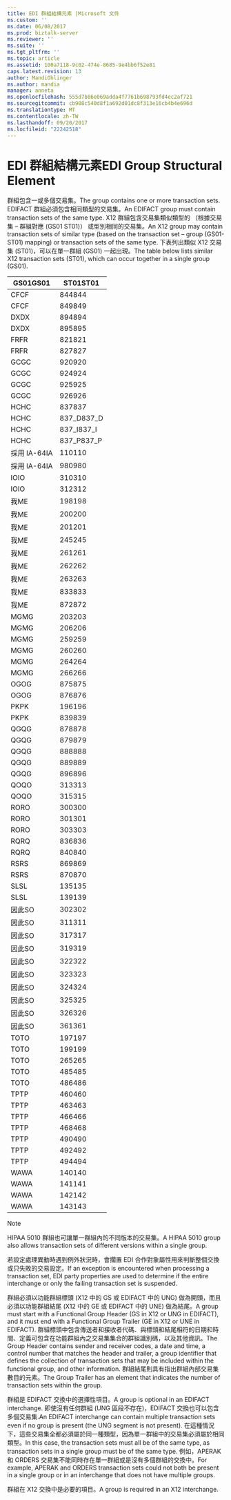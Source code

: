 ```yaml
---
title: EDI 群組結構元素 |Microsoft 文件
ms.custom: ''
ms.date: 06/08/2017
ms.prod: biztalk-server
ms.reviewer: ''
ms.suite: ''
ms.tgt_pltfrm: ''
ms.topic: article
ms.assetid: 100a7118-9c02-474e-8685-9e4bb6f52e81
caps.latest.revision: 13
author: MandiOhlinger
ms.author: mandia
manager: anneta
ms.openlocfilehash: 555d7b86e069adda4f7761b698793fd4ec2af721
ms.sourcegitcommit: cb908c540d8f1a692d01dc8f313e16cb4b4e696d
ms.translationtype: MT
ms.contentlocale: zh-TW
ms.lasthandoff: 09/20/2017
ms.locfileid: "22242518"
---
```

# <a name="edi-group-structural-element"></a><span data-ttu-id="0a623-102">EDI 群組結構元素</span><span class="sxs-lookup"><span data-stu-id="0a623-102">EDI Group Structural Element</span></span>
<span data-ttu-id="0a623-103">群組包含一或多個交易集。</span><span class="sxs-lookup"><span data-stu-id="0a623-103">The group contains one or more transaction sets.</span></span> <span data-ttu-id="0a623-104">EDIFACT 群組必須包含相同類型的交易集。</span><span class="sxs-lookup"><span data-stu-id="0a623-104">An EDIFACT group must contain transaction sets of the same type.</span></span> <span data-ttu-id="0a623-105">X12 群組包含交易集類似類型的 （根據交易集 – 群組對應 (GS01 ST01)） 或型別相同的交易集。</span><span class="sxs-lookup"><span data-stu-id="0a623-105">An X12 group may contain transaction sets of similar type (based on the transaction set – group (GS01-ST01) mapping) or transaction sets of the same type.</span></span> <span data-ttu-id="0a623-106">下表列出類似 X12 交易集 (ST01)，可以在單一群組 (GS01) 一起出現。</span><span class="sxs-lookup"><span data-stu-id="0a623-106">The table below lists similar X12 transaction sets (ST01), which can occur together in a single group (GS01).</span></span>  
  
|<span data-ttu-id="0a623-107">GS01</span><span class="sxs-lookup"><span data-stu-id="0a623-107">GS01</span></span>|<span data-ttu-id="0a623-108">ST01</span><span class="sxs-lookup"><span data-stu-id="0a623-108">ST01</span></span>|  
|----------|----------|  
|<span data-ttu-id="0a623-109">CF</span><span class="sxs-lookup"><span data-stu-id="0a623-109">CF</span></span>|<span data-ttu-id="0a623-110">844</span><span class="sxs-lookup"><span data-stu-id="0a623-110">844</span></span>|  
|<span data-ttu-id="0a623-111">CF</span><span class="sxs-lookup"><span data-stu-id="0a623-111">CF</span></span>|<span data-ttu-id="0a623-112">849</span><span class="sxs-lookup"><span data-stu-id="0a623-112">849</span></span>|  
|<span data-ttu-id="0a623-113">DX</span><span class="sxs-lookup"><span data-stu-id="0a623-113">DX</span></span>|<span data-ttu-id="0a623-114">894</span><span class="sxs-lookup"><span data-stu-id="0a623-114">894</span></span>|  
|<span data-ttu-id="0a623-115">DX</span><span class="sxs-lookup"><span data-stu-id="0a623-115">DX</span></span>|<span data-ttu-id="0a623-116">895</span><span class="sxs-lookup"><span data-stu-id="0a623-116">895</span></span>|  
|<span data-ttu-id="0a623-117">FR</span><span class="sxs-lookup"><span data-stu-id="0a623-117">FR</span></span>|<span data-ttu-id="0a623-118">821</span><span class="sxs-lookup"><span data-stu-id="0a623-118">821</span></span>|  
|<span data-ttu-id="0a623-119">FR</span><span class="sxs-lookup"><span data-stu-id="0a623-119">FR</span></span>|<span data-ttu-id="0a623-120">827</span><span class="sxs-lookup"><span data-stu-id="0a623-120">827</span></span>|  
|<span data-ttu-id="0a623-121">GC</span><span class="sxs-lookup"><span data-stu-id="0a623-121">GC</span></span>|<span data-ttu-id="0a623-122">920</span><span class="sxs-lookup"><span data-stu-id="0a623-122">920</span></span>|  
|<span data-ttu-id="0a623-123">GC</span><span class="sxs-lookup"><span data-stu-id="0a623-123">GC</span></span>|<span data-ttu-id="0a623-124">924</span><span class="sxs-lookup"><span data-stu-id="0a623-124">924</span></span>|  
|<span data-ttu-id="0a623-125">GC</span><span class="sxs-lookup"><span data-stu-id="0a623-125">GC</span></span>|<span data-ttu-id="0a623-126">925</span><span class="sxs-lookup"><span data-stu-id="0a623-126">925</span></span>|  
|<span data-ttu-id="0a623-127">GC</span><span class="sxs-lookup"><span data-stu-id="0a623-127">GC</span></span>|<span data-ttu-id="0a623-128">926</span><span class="sxs-lookup"><span data-stu-id="0a623-128">926</span></span>|  
|<span data-ttu-id="0a623-129">HC</span><span class="sxs-lookup"><span data-stu-id="0a623-129">HC</span></span>|<span data-ttu-id="0a623-130">837</span><span class="sxs-lookup"><span data-stu-id="0a623-130">837</span></span>|  
|<span data-ttu-id="0a623-131">HC</span><span class="sxs-lookup"><span data-stu-id="0a623-131">HC</span></span>|<span data-ttu-id="0a623-132">837_D</span><span class="sxs-lookup"><span data-stu-id="0a623-132">837_D</span></span>|  
|<span data-ttu-id="0a623-133">HC</span><span class="sxs-lookup"><span data-stu-id="0a623-133">HC</span></span>|<span data-ttu-id="0a623-134">837_I</span><span class="sxs-lookup"><span data-stu-id="0a623-134">837_I</span></span>|  
|<span data-ttu-id="0a623-135">HC</span><span class="sxs-lookup"><span data-stu-id="0a623-135">HC</span></span>|<span data-ttu-id="0a623-136">837_P</span><span class="sxs-lookup"><span data-stu-id="0a623-136">837_P</span></span>|  
|<span data-ttu-id="0a623-137">採用 IA-64</span><span class="sxs-lookup"><span data-stu-id="0a623-137">IA</span></span>|<span data-ttu-id="0a623-138">110</span><span class="sxs-lookup"><span data-stu-id="0a623-138">110</span></span>|  
|<span data-ttu-id="0a623-139">採用 IA-64</span><span class="sxs-lookup"><span data-stu-id="0a623-139">IA</span></span>|<span data-ttu-id="0a623-140">980</span><span class="sxs-lookup"><span data-stu-id="0a623-140">980</span></span>|  
|<span data-ttu-id="0a623-141">IO</span><span class="sxs-lookup"><span data-stu-id="0a623-141">IO</span></span>|<span data-ttu-id="0a623-142">310</span><span class="sxs-lookup"><span data-stu-id="0a623-142">310</span></span>|  
|<span data-ttu-id="0a623-143">IO</span><span class="sxs-lookup"><span data-stu-id="0a623-143">IO</span></span>|<span data-ttu-id="0a623-144">312</span><span class="sxs-lookup"><span data-stu-id="0a623-144">312</span></span>|  
|<span data-ttu-id="0a623-145">我</span><span class="sxs-lookup"><span data-stu-id="0a623-145">ME</span></span>|<span data-ttu-id="0a623-146">198</span><span class="sxs-lookup"><span data-stu-id="0a623-146">198</span></span>|  
|<span data-ttu-id="0a623-147">我</span><span class="sxs-lookup"><span data-stu-id="0a623-147">ME</span></span>|<span data-ttu-id="0a623-148">200</span><span class="sxs-lookup"><span data-stu-id="0a623-148">200</span></span>|  
|<span data-ttu-id="0a623-149">我</span><span class="sxs-lookup"><span data-stu-id="0a623-149">ME</span></span>|<span data-ttu-id="0a623-150">201</span><span class="sxs-lookup"><span data-stu-id="0a623-150">201</span></span>|  
|<span data-ttu-id="0a623-151">我</span><span class="sxs-lookup"><span data-stu-id="0a623-151">ME</span></span>|<span data-ttu-id="0a623-152">245</span><span class="sxs-lookup"><span data-stu-id="0a623-152">245</span></span>|  
|<span data-ttu-id="0a623-153">我</span><span class="sxs-lookup"><span data-stu-id="0a623-153">ME</span></span>|<span data-ttu-id="0a623-154">261</span><span class="sxs-lookup"><span data-stu-id="0a623-154">261</span></span>|  
|<span data-ttu-id="0a623-155">我</span><span class="sxs-lookup"><span data-stu-id="0a623-155">ME</span></span>|<span data-ttu-id="0a623-156">262</span><span class="sxs-lookup"><span data-stu-id="0a623-156">262</span></span>|  
|<span data-ttu-id="0a623-157">我</span><span class="sxs-lookup"><span data-stu-id="0a623-157">ME</span></span>|<span data-ttu-id="0a623-158">263</span><span class="sxs-lookup"><span data-stu-id="0a623-158">263</span></span>|  
|<span data-ttu-id="0a623-159">我</span><span class="sxs-lookup"><span data-stu-id="0a623-159">ME</span></span>|<span data-ttu-id="0a623-160">833</span><span class="sxs-lookup"><span data-stu-id="0a623-160">833</span></span>|  
|<span data-ttu-id="0a623-161">我</span><span class="sxs-lookup"><span data-stu-id="0a623-161">ME</span></span>|<span data-ttu-id="0a623-162">872</span><span class="sxs-lookup"><span data-stu-id="0a623-162">872</span></span>|  
|<span data-ttu-id="0a623-163">MG</span><span class="sxs-lookup"><span data-stu-id="0a623-163">MG</span></span>|<span data-ttu-id="0a623-164">203</span><span class="sxs-lookup"><span data-stu-id="0a623-164">203</span></span>|  
|<span data-ttu-id="0a623-165">MG</span><span class="sxs-lookup"><span data-stu-id="0a623-165">MG</span></span>|<span data-ttu-id="0a623-166">206</span><span class="sxs-lookup"><span data-stu-id="0a623-166">206</span></span>|  
|<span data-ttu-id="0a623-167">MG</span><span class="sxs-lookup"><span data-stu-id="0a623-167">MG</span></span>|<span data-ttu-id="0a623-168">259</span><span class="sxs-lookup"><span data-stu-id="0a623-168">259</span></span>|  
|<span data-ttu-id="0a623-169">MG</span><span class="sxs-lookup"><span data-stu-id="0a623-169">MG</span></span>|<span data-ttu-id="0a623-170">260</span><span class="sxs-lookup"><span data-stu-id="0a623-170">260</span></span>|  
|<span data-ttu-id="0a623-171">MG</span><span class="sxs-lookup"><span data-stu-id="0a623-171">MG</span></span>|<span data-ttu-id="0a623-172">264</span><span class="sxs-lookup"><span data-stu-id="0a623-172">264</span></span>|  
|<span data-ttu-id="0a623-173">MG</span><span class="sxs-lookup"><span data-stu-id="0a623-173">MG</span></span>|<span data-ttu-id="0a623-174">266</span><span class="sxs-lookup"><span data-stu-id="0a623-174">266</span></span>|  
|<span data-ttu-id="0a623-175">OG</span><span class="sxs-lookup"><span data-stu-id="0a623-175">OG</span></span>|<span data-ttu-id="0a623-176">875</span><span class="sxs-lookup"><span data-stu-id="0a623-176">875</span></span>|  
|<span data-ttu-id="0a623-177">OG</span><span class="sxs-lookup"><span data-stu-id="0a623-177">OG</span></span>|<span data-ttu-id="0a623-178">876</span><span class="sxs-lookup"><span data-stu-id="0a623-178">876</span></span>|  
|<span data-ttu-id="0a623-179">PK</span><span class="sxs-lookup"><span data-stu-id="0a623-179">PK</span></span>|<span data-ttu-id="0a623-180">196</span><span class="sxs-lookup"><span data-stu-id="0a623-180">196</span></span>|  
|<span data-ttu-id="0a623-181">PK</span><span class="sxs-lookup"><span data-stu-id="0a623-181">PK</span></span>|<span data-ttu-id="0a623-182">839</span><span class="sxs-lookup"><span data-stu-id="0a623-182">839</span></span>|  
|<span data-ttu-id="0a623-183">QG</span><span class="sxs-lookup"><span data-stu-id="0a623-183">QG</span></span>|<span data-ttu-id="0a623-184">878</span><span class="sxs-lookup"><span data-stu-id="0a623-184">878</span></span>|  
|<span data-ttu-id="0a623-185">QG</span><span class="sxs-lookup"><span data-stu-id="0a623-185">QG</span></span>|<span data-ttu-id="0a623-186">879</span><span class="sxs-lookup"><span data-stu-id="0a623-186">879</span></span>|  
|<span data-ttu-id="0a623-187">QG</span><span class="sxs-lookup"><span data-stu-id="0a623-187">QG</span></span>|<span data-ttu-id="0a623-188">888</span><span class="sxs-lookup"><span data-stu-id="0a623-188">888</span></span>|  
|<span data-ttu-id="0a623-189">QG</span><span class="sxs-lookup"><span data-stu-id="0a623-189">QG</span></span>|<span data-ttu-id="0a623-190">889</span><span class="sxs-lookup"><span data-stu-id="0a623-190">889</span></span>|  
|<span data-ttu-id="0a623-191">QG</span><span class="sxs-lookup"><span data-stu-id="0a623-191">QG</span></span>|<span data-ttu-id="0a623-192">896</span><span class="sxs-lookup"><span data-stu-id="0a623-192">896</span></span>|  
|<span data-ttu-id="0a623-193">QO</span><span class="sxs-lookup"><span data-stu-id="0a623-193">QO</span></span>|<span data-ttu-id="0a623-194">313</span><span class="sxs-lookup"><span data-stu-id="0a623-194">313</span></span>|  
|<span data-ttu-id="0a623-195">QO</span><span class="sxs-lookup"><span data-stu-id="0a623-195">QO</span></span>|<span data-ttu-id="0a623-196">315</span><span class="sxs-lookup"><span data-stu-id="0a623-196">315</span></span>|  
|<span data-ttu-id="0a623-197">RO</span><span class="sxs-lookup"><span data-stu-id="0a623-197">RO</span></span>|<span data-ttu-id="0a623-198">300</span><span class="sxs-lookup"><span data-stu-id="0a623-198">300</span></span>|  
|<span data-ttu-id="0a623-199">RO</span><span class="sxs-lookup"><span data-stu-id="0a623-199">RO</span></span>|<span data-ttu-id="0a623-200">301</span><span class="sxs-lookup"><span data-stu-id="0a623-200">301</span></span>|  
|<span data-ttu-id="0a623-201">RO</span><span class="sxs-lookup"><span data-stu-id="0a623-201">RO</span></span>|<span data-ttu-id="0a623-202">303</span><span class="sxs-lookup"><span data-stu-id="0a623-202">303</span></span>|  
|<span data-ttu-id="0a623-203">RQ</span><span class="sxs-lookup"><span data-stu-id="0a623-203">RQ</span></span>|<span data-ttu-id="0a623-204">836</span><span class="sxs-lookup"><span data-stu-id="0a623-204">836</span></span>|  
|<span data-ttu-id="0a623-205">RQ</span><span class="sxs-lookup"><span data-stu-id="0a623-205">RQ</span></span>|<span data-ttu-id="0a623-206">840</span><span class="sxs-lookup"><span data-stu-id="0a623-206">840</span></span>|  
|<span data-ttu-id="0a623-207">RS</span><span class="sxs-lookup"><span data-stu-id="0a623-207">RS</span></span>|<span data-ttu-id="0a623-208">869</span><span class="sxs-lookup"><span data-stu-id="0a623-208">869</span></span>|  
|<span data-ttu-id="0a623-209">RS</span><span class="sxs-lookup"><span data-stu-id="0a623-209">RS</span></span>|<span data-ttu-id="0a623-210">870</span><span class="sxs-lookup"><span data-stu-id="0a623-210">870</span></span>|  
|<span data-ttu-id="0a623-211">SL</span><span class="sxs-lookup"><span data-stu-id="0a623-211">SL</span></span>|<span data-ttu-id="0a623-212">135</span><span class="sxs-lookup"><span data-stu-id="0a623-212">135</span></span>|  
|<span data-ttu-id="0a623-213">SL</span><span class="sxs-lookup"><span data-stu-id="0a623-213">SL</span></span>|<span data-ttu-id="0a623-214">139</span><span class="sxs-lookup"><span data-stu-id="0a623-214">139</span></span>|  
|<span data-ttu-id="0a623-215">因此</span><span class="sxs-lookup"><span data-stu-id="0a623-215">SO</span></span>|<span data-ttu-id="0a623-216">302</span><span class="sxs-lookup"><span data-stu-id="0a623-216">302</span></span>|  
|<span data-ttu-id="0a623-217">因此</span><span class="sxs-lookup"><span data-stu-id="0a623-217">SO</span></span>|<span data-ttu-id="0a623-218">311</span><span class="sxs-lookup"><span data-stu-id="0a623-218">311</span></span>|  
|<span data-ttu-id="0a623-219">因此</span><span class="sxs-lookup"><span data-stu-id="0a623-219">SO</span></span>|<span data-ttu-id="0a623-220">317</span><span class="sxs-lookup"><span data-stu-id="0a623-220">317</span></span>|  
|<span data-ttu-id="0a623-221">因此</span><span class="sxs-lookup"><span data-stu-id="0a623-221">SO</span></span>|<span data-ttu-id="0a623-222">319</span><span class="sxs-lookup"><span data-stu-id="0a623-222">319</span></span>|  
|<span data-ttu-id="0a623-223">因此</span><span class="sxs-lookup"><span data-stu-id="0a623-223">SO</span></span>|<span data-ttu-id="0a623-224">322</span><span class="sxs-lookup"><span data-stu-id="0a623-224">322</span></span>|  
|<span data-ttu-id="0a623-225">因此</span><span class="sxs-lookup"><span data-stu-id="0a623-225">SO</span></span>|<span data-ttu-id="0a623-226">323</span><span class="sxs-lookup"><span data-stu-id="0a623-226">323</span></span>|  
|<span data-ttu-id="0a623-227">因此</span><span class="sxs-lookup"><span data-stu-id="0a623-227">SO</span></span>|<span data-ttu-id="0a623-228">324</span><span class="sxs-lookup"><span data-stu-id="0a623-228">324</span></span>|  
|<span data-ttu-id="0a623-229">因此</span><span class="sxs-lookup"><span data-stu-id="0a623-229">SO</span></span>|<span data-ttu-id="0a623-230">325</span><span class="sxs-lookup"><span data-stu-id="0a623-230">325</span></span>|  
|<span data-ttu-id="0a623-231">因此</span><span class="sxs-lookup"><span data-stu-id="0a623-231">SO</span></span>|<span data-ttu-id="0a623-232">326</span><span class="sxs-lookup"><span data-stu-id="0a623-232">326</span></span>|  
|<span data-ttu-id="0a623-233">因此</span><span class="sxs-lookup"><span data-stu-id="0a623-233">SO</span></span>|<span data-ttu-id="0a623-234">361</span><span class="sxs-lookup"><span data-stu-id="0a623-234">361</span></span>|  
|<span data-ttu-id="0a623-235">TO</span><span class="sxs-lookup"><span data-stu-id="0a623-235">TO</span></span>|<span data-ttu-id="0a623-236">197</span><span class="sxs-lookup"><span data-stu-id="0a623-236">197</span></span>|  
|<span data-ttu-id="0a623-237">TO</span><span class="sxs-lookup"><span data-stu-id="0a623-237">TO</span></span>|<span data-ttu-id="0a623-238">199</span><span class="sxs-lookup"><span data-stu-id="0a623-238">199</span></span>|  
|<span data-ttu-id="0a623-239">TO</span><span class="sxs-lookup"><span data-stu-id="0a623-239">TO</span></span>|<span data-ttu-id="0a623-240">265</span><span class="sxs-lookup"><span data-stu-id="0a623-240">265</span></span>|  
|<span data-ttu-id="0a623-241">TO</span><span class="sxs-lookup"><span data-stu-id="0a623-241">TO</span></span>|<span data-ttu-id="0a623-242">485</span><span class="sxs-lookup"><span data-stu-id="0a623-242">485</span></span>|  
|<span data-ttu-id="0a623-243">TO</span><span class="sxs-lookup"><span data-stu-id="0a623-243">TO</span></span>|<span data-ttu-id="0a623-244">486</span><span class="sxs-lookup"><span data-stu-id="0a623-244">486</span></span>|  
|<span data-ttu-id="0a623-245">TP</span><span class="sxs-lookup"><span data-stu-id="0a623-245">TP</span></span>|<span data-ttu-id="0a623-246">460</span><span class="sxs-lookup"><span data-stu-id="0a623-246">460</span></span>|  
|<span data-ttu-id="0a623-247">TP</span><span class="sxs-lookup"><span data-stu-id="0a623-247">TP</span></span>|<span data-ttu-id="0a623-248">463</span><span class="sxs-lookup"><span data-stu-id="0a623-248">463</span></span>|  
|<span data-ttu-id="0a623-249">TP</span><span class="sxs-lookup"><span data-stu-id="0a623-249">TP</span></span>|<span data-ttu-id="0a623-250">466</span><span class="sxs-lookup"><span data-stu-id="0a623-250">466</span></span>|  
|<span data-ttu-id="0a623-251">TP</span><span class="sxs-lookup"><span data-stu-id="0a623-251">TP</span></span>|<span data-ttu-id="0a623-252">468</span><span class="sxs-lookup"><span data-stu-id="0a623-252">468</span></span>|  
|<span data-ttu-id="0a623-253">TP</span><span class="sxs-lookup"><span data-stu-id="0a623-253">TP</span></span>|<span data-ttu-id="0a623-254">490</span><span class="sxs-lookup"><span data-stu-id="0a623-254">490</span></span>|  
|<span data-ttu-id="0a623-255">TP</span><span class="sxs-lookup"><span data-stu-id="0a623-255">TP</span></span>|<span data-ttu-id="0a623-256">492</span><span class="sxs-lookup"><span data-stu-id="0a623-256">492</span></span>|  
|<span data-ttu-id="0a623-257">TP</span><span class="sxs-lookup"><span data-stu-id="0a623-257">TP</span></span>|<span data-ttu-id="0a623-258">494</span><span class="sxs-lookup"><span data-stu-id="0a623-258">494</span></span>|  
|<span data-ttu-id="0a623-259">WA</span><span class="sxs-lookup"><span data-stu-id="0a623-259">WA</span></span>|<span data-ttu-id="0a623-260">140</span><span class="sxs-lookup"><span data-stu-id="0a623-260">140</span></span>|  
|<span data-ttu-id="0a623-261">WA</span><span class="sxs-lookup"><span data-stu-id="0a623-261">WA</span></span>|<span data-ttu-id="0a623-262">141</span><span class="sxs-lookup"><span data-stu-id="0a623-262">141</span></span>|  
|<span data-ttu-id="0a623-263">WA</span><span class="sxs-lookup"><span data-stu-id="0a623-263">WA</span></span>|<span data-ttu-id="0a623-264">142</span><span class="sxs-lookup"><span data-stu-id="0a623-264">142</span></span>|  
|<span data-ttu-id="0a623-265">WA</span><span class="sxs-lookup"><span data-stu-id="0a623-265">WA</span></span>|<span data-ttu-id="0a623-266">143</span><span class="sxs-lookup"><span data-stu-id="0a623-266">143</span></span>|  
  
> [!NOTE]
>  <span data-ttu-id="0a623-267">HIPAA 5010 群組也可讓單一群組內的不同版本的交易集。</span><span class="sxs-lookup"><span data-stu-id="0a623-267">A HIPAA 5010 group also allows transaction sets of different versions within a single group.</span></span>  
  
 <span data-ttu-id="0a623-268">若設定處理異動時遇到例外狀況時，會擱置 EDI 合作對象屬性用來判斷整個交換或只失敗的交易設定。</span><span class="sxs-lookup"><span data-stu-id="0a623-268">If an exception is encountered when processing a transaction set, EDI party properties are used to determine if the entire interchange or only the failing transaction set is suspended.</span></span>  
  
 <span data-ttu-id="0a623-269">群組必須以功能群組標頭 (X12 中的 GS 或 EDIFACT 中的 UNG) 做為開頭，而且必須以功能群組結尾 (X12 中的 GE 或 EDIFACT 中的 UNE) 做為結尾。</span><span class="sxs-lookup"><span data-stu-id="0a623-269">A group must start with a Functional Group Header (GS in X12 or UNG in EDIFACT), and it must end with a Functional Group Trailer (GE in X12 or UNE in EDIFACT).</span></span> <span data-ttu-id="0a623-270">群組標頭中包含傳送者和接收者代碼、與標頭和結尾相符的日期和時間、定義可包含在功能群組內之交易集集合的群組識別碼，以及其他資訊。</span><span class="sxs-lookup"><span data-stu-id="0a623-270">The Group Header contains sender and receiver codes, a date and time, a control number that matches the header and trailer, a group identifier that defines the collection of transaction sets that may be included within the functional group, and other information.</span></span> <span data-ttu-id="0a623-271">群組結尾則具有指出群組內部交易集數目的元素。</span><span class="sxs-lookup"><span data-stu-id="0a623-271">The Group Trailer has an element that indicates the number of transaction sets within the group.</span></span>  
  
 <span data-ttu-id="0a623-272">群組是 EDIFACT 交換中的選擇性項目。</span><span class="sxs-lookup"><span data-stu-id="0a623-272">A group is optional in an EDIFACT interchange.</span></span> <span data-ttu-id="0a623-273">即使沒有任何群組 (UNG 區段不存在)，EDIFACT 交換也可以包含多個交易集.</span><span class="sxs-lookup"><span data-stu-id="0a623-273">An EDIFACT interchange can contain multiple transaction sets even if no group is present (the UNG segment is not present).</span></span> <span data-ttu-id="0a623-274">在這種情況下，這些交易集全都必須屬於同一種類型，因為單一群組中的交易集必須屬於相同類型。</span><span class="sxs-lookup"><span data-stu-id="0a623-274">In this case, the transaction sets must all be of the same type, as transaction sets in a single group must be of the same type.</span></span> <span data-ttu-id="0a623-275">例如，APERAK 和 ORDERS 交易集不能同時存在單一群組或是沒有多個群組的交換中。</span><span class="sxs-lookup"><span data-stu-id="0a623-275">For example, APERAK and ORDERS transaction sets could not both be present in a single group or in an interchange that does not have multiple groups.</span></span>  
  
 <span data-ttu-id="0a623-276">群組在 X12 交換中是必要的項目。</span><span class="sxs-lookup"><span data-stu-id="0a623-276">A group is required in an X12 interchange.</span></span>